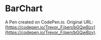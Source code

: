 # BarChart

A Pen created on CodePen.io. Original URL: [https://codepen.io/Trevor_F/pen/bGQwBzv](https://codepen.io/Trevor_F/pen/bGQwBzv).

